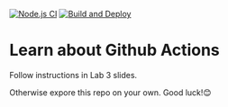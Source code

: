 [![Node.js CI](https://github.com/soderstrommalin/learn-cool-problems/actions/workflows/node.js-test.yml/badge.svg)](https://github.com/soderstrommalin/learn-cool-problems/actions/workflows/node.js-test.yml)
[![Build and Deploy](https://github.com/soderstrommalin/learn-cool-problems/actions/workflows/deploy.yml/badge.svg)](https://github.com/soderstrommalin/learn-cool-problems/actions/workflows/deploy.yml)
# Learn about Github Actions
Follow instructions in Lab 3 slides.

Otherwise expore this repo on your own. Good luck!😊
